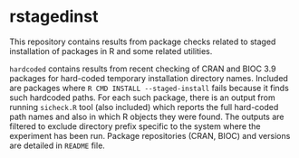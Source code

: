 # rstagedinst

This repository contains results from package checks related to staged
installation of packages in R and some related utilities.

`hardcoded` contains results from recent checking of CRAN and BIOC 3.9
packages for hard-coded temporary installation directory names. Included are
packages where `R CMD INSTALL --staged-install` fails because it finds such
hardcoded paths. For each such package, there is an output from running
`sicheck.R` tool (also included) which reports the full hard-coded path
names and also in which R objects they were found. The outputs are filtered
to exclude directory prefix specific to the system where the experiment has
been run. Package repositories (CRAN, BIOC) and versions are detailed in
`README` file.




